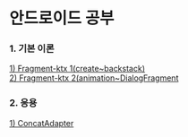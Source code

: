 # 안드로이드 공부
### 1. 기본 이론
[1) Fragment-ktx 1(create~backstack)](https://github.com/justbydev/Android/blob/main/Theory/Fragment1.md)<br>
[2) Fragment-ktx 2(animation~DialogFragment](https://github.com/justbydev/Android/blob/main/Theory/Fragment2.md)
### 2. 응용
[1) ConcatAdapter](https://github.com/justbydev/Android/blob/main/Application/ConcatAdapter.md)
